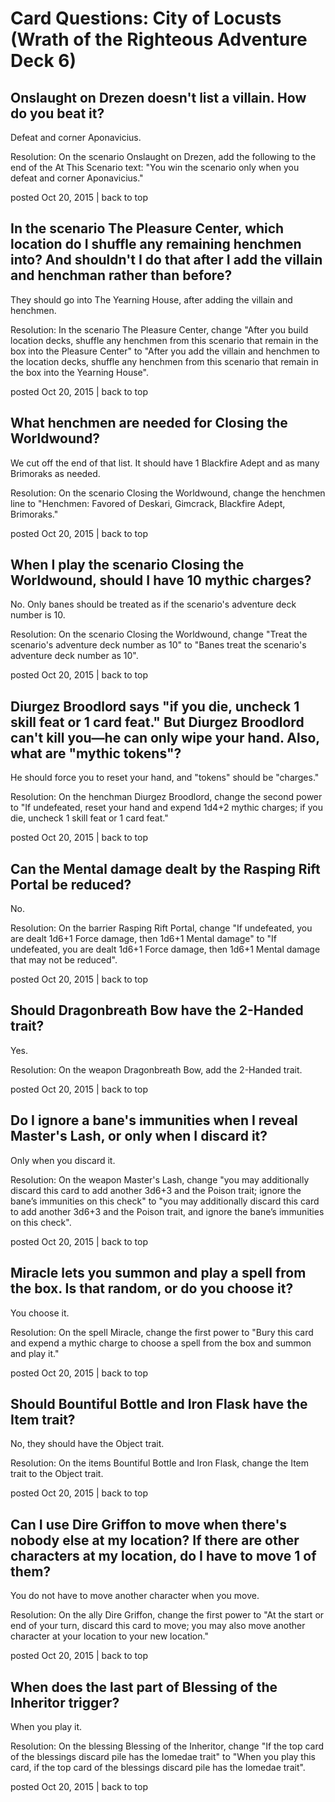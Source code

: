 # Card Questions: City of Locusts (Wrath of the Righteous Adventure Deck 6)

## Onslaught on Drezen doesn't list a villain. How do you beat it?

Defeat and corner Aponavicius.

Resolution: On the scenario Onslaught on Drezen, add the following to the end of the At This Scenario text: "You win the scenario only when you defeat and corner Aponavicius."

posted Oct 20, 2015 | back to top

## In the scenario The Pleasure Center, which location do I shuffle any remaining henchmen into? And shouldn't I do that after I add the villain and henchman rather than before?

They should go into The Yearning House, after adding the villain and henchmen.

Resolution: In the scenario The Pleasure Center, change "After you build location decks, shuffle any henchmen from this scenario that remain in the box into the Pleasure Center" to "After you add the villain and henchmen to the location decks, shuffle any henchmen from this scenario that remain in the box into the Yearning House".

posted Oct 20, 2015 | back to top

## What henchmen are needed for Closing the Worldwound?

We cut off the end of that list. It should have 1 Blackfire Adept and as many Brimoraks as needed.

Resolution: On the scenario Closing the Worldwound, change the henchmen line to "Henchmen: Favored of Deskari, Gimcrack, Blackfire Adept, Brimoraks."

posted Oct 20, 2015 | back to top

## When I play the scenario Closing the Worldwound, should I have 10 mythic charges?

No. Only banes should be treated as if the scenario's adventure deck number is 10.

Resolution: On the scenario Closing the Worldwound, change "Treat the scenario's adventure deck number as 10" to "Banes treat the scenario's adventure deck number as 10".

posted Oct 20, 2015 | back to top

## Diurgez Broodlord says "if you die, uncheck 1 skill feat or 1 card feat." But Diurgez Broodlord can't kill you—he can only wipe your hand. Also, what are "mythic tokens"?

He should force you to reset your hand, and "tokens" should be "charges."

Resolution: On the henchman Diurgez Broodlord, change the second power to "If undefeated, reset your hand and expend 1d4+2 mythic charges; if you die, uncheck 1 skill feat or 1 card feat."

posted Oct 20, 2015 | back to top

## Can the Mental damage dealt by the Rasping Rift Portal be reduced?

No.

Resolution: On the barrier Rasping Rift Portal, change "If undefeated, you are dealt 1d6+1 Force damage, then 1d6+1 Mental damage" to "If undefeated, you are dealt 1d6+1 Force damage, then 1d6+1 Mental damage that may not be reduced".

posted Oct 20, 2015 | back to top

## Should Dragonbreath Bow have the 2-Handed trait?

Yes.

Resolution: On the weapon Dragonbreath Bow, add the 2-Handed trait.

posted Oct 20, 2015 | back to top

## Do I ignore a bane's immunities when I reveal Master's Lash, or only when I discard it?

Only when you discard it.

Resolution: On the weapon Master's Lash, change "you may additionally discard this card to add another 3d6+3 and the Poison trait; ignore the bane’s immunities on this check" to "you may additionally discard this card to add another 3d6+3 and the Poison trait, and ignore the bane’s immunities on this check".

posted Oct 20, 2015 | back to top

## Miracle lets you summon and play a spell from the box. Is that random, or do you choose it?

You choose it.

Resolution: On the spell Miracle, change the first power to "Bury this card and expend a mythic charge to choose a spell from the box and summon and play it."

posted Oct 20, 2015 | back to top

## Should Bountiful Bottle and Iron Flask have the Item trait?

No, they should have the Object trait.

Resolution: On the items Bountiful Bottle and Iron Flask, change the Item trait to the Object trait.

posted Oct 20, 2015 | back to top

## Can I use Dire Griffon to move when there's nobody else at my location? If there are other characters at my location, do I have to move 1 of them?

You do not have to move another character when you move.

Resolution: On the ally Dire Griffon, change the first power to "At the start or end of your turn, discard this card to move; you may also move another character at your location to your new location."

posted Oct 20, 2015 | back to top

## When does the last part of Blessing of the Inheritor trigger?

When you play it.

Resolution: On the blessing Blessing of the Inheritor, change "If the top card of the blessings discard pile has the Iomedae trait" to "When you play this card, if the top card of the blessings discard pile has the Iomedae trait".

posted Oct 20, 2015 | back to top